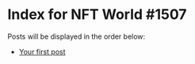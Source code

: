 # Index for NFT World #1507
Posts will be displayed in the order below:

- [Your first post](./001-first.md)

